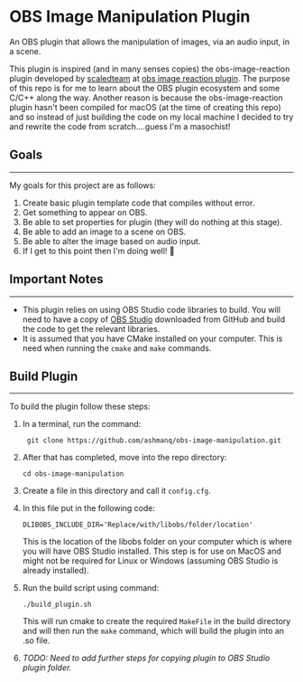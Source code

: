 # OBS Image Manipulation Plugin

An OBS plugin that allows the manipulation of images, via an audio input, in a scene.

This plugin is inspired (and in many senses copies) the obs-image-reaction plugin developed by [scaledteam](https://github.com/scaledteam) at [obs image reaction plugin](https://github.com/scaledteam/obs-image-reaction). The purpose of this repo is for me to learn about the OBS plugin ecosystem and some C/C++ along the way. Another reason is because the obs-image-reaction plugin hasn't been compiled for macOS (at the time of creating this repo) and so instead of just building the code on my local machine I decided to try and rewrite the code from scratch....guess I'm a masochist!

## Goals
---
My goals for this project are as follows:
1. Create basic plugin template code that compiles without error.
2. Get something to appear on OBS.
3. Be able to set properties for plugin (they will do nothing at this stage).
4. Be able to add an image to a scene on OBS.
5. Be able to alter the image based on audio input.
6. If I get to this point then I'm doing well! 🎉


## **Important Notes**
---
- This plugin relies on using OBS Studio code libraries to build. You will need to have a copy of [OBS Studio](https://github.com/obsproject/obs-studio) downloaded from GitHub and build the code to get the relevant libraries.
- It is assumed that you have CMake installed on your computer. This is need when running the `cmake` and `make` commands.

## Build Plugin
---
To build the plugin follow these steps:
1. In a terminal, run the command:
   ```shell
    git clone https://github.com/ashmanq/obs-image-manipulation.git
   ```
2. After that has completed, move into the repo directory:
   ```shell
   cd obs-image-manipulation
   ```
3. Create a file in this directory and call it `config.cfg`.
4. In this file put in the following code: 
   ```shell
   DLIBOBS_INCLUDE_DIR='Replace/with/libobs/folder/location'
   ```
   This is the location of the libobs folder on your computer which is where you will have OBS Studio installed. This step is for use on MacOS and might not be required for Linux or Windows (assuming OBS Studio is already installed).
5. Run the build script using command: 
   
   ```shell
   ./build_plugin.sh
   ``` 
   This will run cmake to create the required `MakeFile` in the build directory and will then run the `make` command, which will build the plugin into an .so file.
6. *TODO: Need to add further steps for copying plugin to OBS Studio plugin folder.*